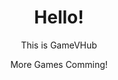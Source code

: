 <html>
  <div style="text-align:center">
  <h1>Hello!</h1>
    <p>This is GameVHub</p>
    <p>More Games Comming!</p>
  </div>
</html>
